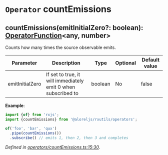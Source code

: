 # `Operator` countEmissions

## countEmissions(emitInitialZero?: boolean): [OperatorFunction](https://rxjs.dev/api/index/interface/OperatorFunction)\<any, number>

Counts how many times the source observable emits.

| **Parameter** | **Description** | **Type** | **Optional** | **Default value** |
|---------------|-----------------|----------|--------------|-------------------|
| emitInitialZero | If set to true, it will immediately emit 0 when subscribed to | boolean | No | false |

**Example**:
```typescript
import {of} from 'rxjs';
import {countEmissions} from '@aloreljs/rxutils/operators';

of('foo', 'bar', 'qux')
  .pipe(countEmissions())
  .subscribe() // emits 1, then 2, then 3 and completes
```

*Defined in [operators/countEmissions.ts:15:30](https://github.com/Alorel/rxutils/blob/490028b/src/operators/countEmissions.ts#L15).*